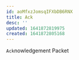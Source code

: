 ```yaml
---
id: aoMfxzJomsqIFXbDB6RNX
title: Ack
desc: ''
updated: 1641872819975
created: 1641872805168
---
```


`Ack`nowledgement Packet
